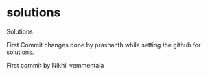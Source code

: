 solutions
=========

Solutions

First Commit changes done by prashanth while setting the github for solutions.


First commit by Nikhil vemmentala